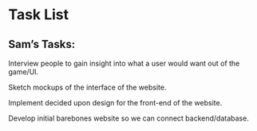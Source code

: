 # Task List

## Sam’s Tasks:  

Interview people to gain insight into what a user would want out of the game/UI. 

Sketch mockups of the interface of the website. 

Implement decided upon design for the front-end of the website. 

Develop initial barebones website so we can connect backend/database.

